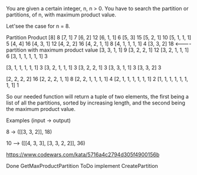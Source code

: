 You are given a certain integer, n, n > 0. You have to search the partition or partitions, of n, with maximum product value.

Let'see the case for n = 8.

Partition                 Product
[8]                          8
[7, 1]                       7
[6, 2]                      12
[6, 1, 1]                    6
[5, 3]                      15
[5, 2, 1]                   10
[5, 1, 1, 1]                 5
[4, 4]                      16
[4, 3, 1]                   12
[4, 2, 2]                   16
[4, 2, 1, 1]                 8
[4, 1, 1, 1, 1]              4
[3, 3, 2]                   18   <---- partition with maximum product value
[3, 3, 1, 1]                 9
[3, 2, 2, 1]                12
[3, 2, 1, 1, 1]              6
[3, 1, 1, 1, 1, 1]           3

[3, 1, 1, 1, 1, 1]           3
[3, 2, 1, 1, 1]           3
[3, 2, 2, 1]           3
[3, 3, 1, 1]           3
[3, 3, 2]           3




[2, 2, 2, 2]                16
[2, 2, 2, 1, 1]              8
[2, 2, 1, 1, 1, 1]           4
[2, 1, 1, 1, 1, 1, 1]        2
[1, 1, 1, 1, 1, 1, 1, 1]     1

So our needed function will return a tuple of two elements, the first being a list of all the partitions,
sorted by increasing length, and the second being the maximum product value.

Examples (input -> output)

8 -> ([[3, 3, 2]], 18)

10 --> ([[4, 3, 3], [3, 3, 2, 2]], 36)

https://www.codewars.com/kata/5716a4c2794d305f4900156b

Done GetMaxProductPartition
ToDo implement CreatePartition